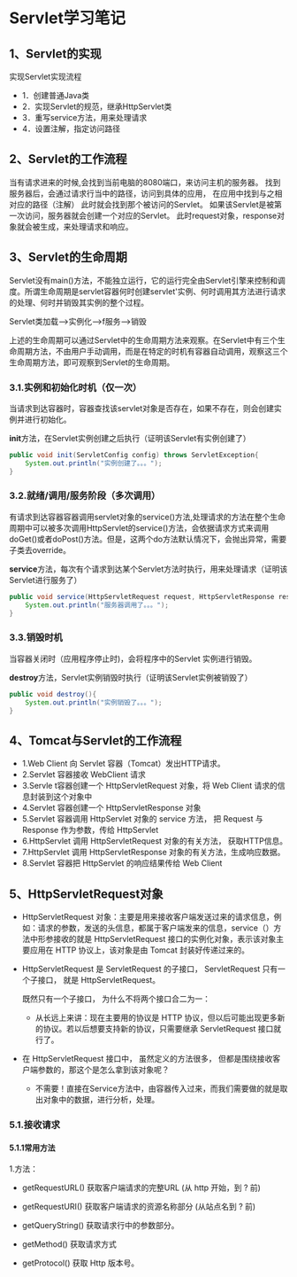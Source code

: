 # Servlet学习笔记

## 1、Servlet的实现

实现Servlet实现流程
* 1．创建普通Java类
* 2．实现Servlet的规范，继承HttpServlet类
* 3．重写service方法，用来处理请求
* 4．设置注解，指定访问路径

## 2、Servlet的工作流程

当有请求进来的时候,会找到当前电脑的8080端口，来访问主机的服务器。
找到服务器后，会通过请求行当中的路径，访问到具体的应用，
在应用中找到与之相对应的路径（注解）
此时就会找到那个被访问的Servlet。
如果该Servlet是被第一次访问，服务器就会创建一个对应的Servlet。
此时request对象，response对象就会被生成，来处理请求和响应。


## 3、Servlet的生命周期

Servlet没有main()方法，不能独立运行，它的运行完全由Servlet引擎来控制和调度。所谓生命周期是servlet容器何时创建servlet'实例、何时调用其方法进行请求的处理、何时并销毁其实例的整个过程。

Servlet类加载—>实例化—>f服务—>销毁

上述的生命周期可以通过Servlet中的生命周期方法来观察。在Servlet中有三个生命周期方法，不由用户手动调用，而是在特定的时机有容器自动调用，观察这三个生命周期方法，即可观察到Servlet的生命周期。

### 3.1.实例和初始化时机（仅一次）

当请求到达容器时，容器查找该servlet对象是否存在，如果不存在，则会创建实例并进行初始化。

**init**方法，在Servlet实例创建之后执行（证明该Servlet有实例创建了）

```java
public void init(ServletConfig config) throws ServletException{
	System.out.println("实例创建了。。。");
}
```

### 3.2.就绪/调用/服务阶段（多次调用）

有请求到达容器容器调用servlet对象的service()方法,处理请求的方法在整个生命周期中可以被多次调用HttpServlet的service()方法，会依据请求方式来调用doGet()或者doPost()方法。但是，这两个do方法默认情况下，会抛出异常，需要子类去override。

**service**方法，每次有个请求到达某个Servlet方法时执行，用来处理请求（证明该Servlet进行服务了）

```java
public void service(HttpServletRequest request, HttpServletResponse response) throws ServletException, IOException{
	System.out.println("服务器调用了。。。");
}
```

### 3.3.销毁时机

当容器关闭时（应用程序停止时)，会将程序中的Servlet 实例进行销毁。

**destroy**方法，Servlet实例销毁时执行（证明该Servlet实例被销毁了）

```java
public void destroy(){
    System.out.println("实例销毁了。。。");
}
```

## 4、Tomcat与Servlet的工作流程

* 1.Web Client 向 Servlet 容器（Tomcat）发出HTTP请求。
* 2.Servlet 容器接收 WebClient 请求
* 3.Servle t容器创建一个 HttpServletRequest 对象，将 Web Client 请求的信息封装到这个对象中
* 4.Servlet 容器创建一个 HttpServletResponse 对象
* 5.Servlet 容器调用 HttpServlet 对象的 service 方法， 把 Request 与 Response 作为参数，传给 HttpServlet
* 6.HttpServlet 调用 HttpServletRequest 对象的有关方法， 获取HTTP信息。
* 7.HttpServlet 调用 HttpServletResponse 对象的有关方法，生成响应数据。
* 8.Servlet 容器把 HttpServlet 的响应结果传给 Web Client 

## 5、HttpServletRequest对象

* HttpServletRequest 对象：主要是用来接收客户端发送过来的请求信息，例如：请求的参数，发送的头信息，都属于客户端发来的信息，service（）方法中形参接收的就是 HttpServletRequest 接口的实例化对象，表示该对象主要应用在 HTTP 协议上，该对象是由 Tomcat 封装好传递过来的。

* HttpServletRequest 是 ServletRequest 的子接口， ServletRequest 只有一个子接口， 就是 HttpServletRequest。

   既然只有一个子接口， 为什么不将两个接口合二为一：

  * 从长远上来讲：现在主要用的协议是 HTTP 协议，但以后可能出现更多新的协议。若以后想要支持新的协议，只需要继承 ServletRequest 接口就行了。

* 在 HttpServletRequest 接口中， 虽然定义的方法很多， 但都是围绕接收客户端参数的，那这个是怎么拿到该对象呢？

  * 不需要！直接在Service方法中，由容器传入过来，而我们需要做的就是取出对象中的数据，进行分析，处理。

### 5.1.接收请求

#### 5.1.1常用方法

1.方法：

* getRequestURL()        获取客户端请求的完整URL (从 http 开始，到 ? 前)
* getRequestURI()         获取客户端请求的资源名称部分 (从站点名到 ? 前)

* getQueryString()        获取请求行中的参数部分。
* getMethod()                获取请求方式
* getProtocol()               获取 Http 版本号。
